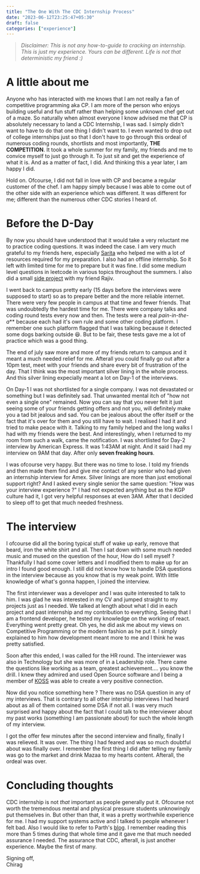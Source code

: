 ```yaml
---
title: "The One With The CDC Internship Process"
date: "2023-06-12T23:25:47+05:30"
draft: false
categories: ["experience"]
---
```


> *Disclaimer: This is not any how-to-guide to cracking an internship. This is just my experience. Yours can be different. Life is not that deterministic my friend :)*


# A little about me

Anyone who has interacted with me knows that I am not really a fan of competitive programming aka CP. I am more of the person who enjoys building useful and fun stuff rather than helping some unknown chef get out of a maze. So naturally when almost everyone I know advised me that CP is absolutely necessary to land a CDC Internship, I was sad. I simply didn't want to have to do that one thing I didn't want to. I even wanted to drop out of college internships just so that I don't have to go through this ordeal of numerous coding rounds, shortlists and most importantly, **THE COMPETITION**. It took a whole summer for my family, my friends and me to convice myself to just go through it. To just sit and get the experience of what it is. And as a matter of fact, I did. And thinking this a year later, I am happy I did.

Hold on. Ofcourse, I did not fall in love with CP and became a regular customer of the chef. I am happy simply because I was able to come out of the other side with an experience which was different. It was different for me; different than the numerous other CDC stories I heard of.

# Before the D-Day

By now you should have understood that it would take a very reluctant me to practice coding questions. It was indeed the case. I am very much grateful to my friends here, especially [Sarita](https://saritasingh.me/) who helped me with a lot of resources required for my preparation. I also had an offline internship. So it left with limited time for me to prepare but it was fine. I did some medium level questions in leetcode in various topics throughout the summers. I also did a small [side project](https://github.com/rajivharlalka/go-space) with my friend Rajiv.

I went back to campus pretty early (15 days before the interviews were supposed to start) so as to prepare better and the more reliable internet. There were very few people in campus at that time and fewer friends. That was undoubtedly the hardest time for me. There were company talks and coding round tests every now and then. The tests were a real *pain-in-the-a*** because each had it's own rule and some other coding platform. I remember one such platform flagged that I was talking because it detected some dogs barking outside 😆. But to be fair, these tests gave me a lot of practice which was a good thing. 

The end of july saw more and more of my friends return to campus and it meant a much needed relief for me. Afterall you could finally go out after a 10pm test, meet with your friends and share every bit of frustration of the day. That I think was the most important silver lining in the whole process. And this silver lining expecially meant a lot on Day-1 of the interviews.

On Day-1 I was not shortlisted for a single company. I was not devastated or something but I was definitely sad. That unwanted mental itch of "how not even a single one" remained. Now you can say that you never felt it just seeing some of your friends getting offers and not you, will definitely make you a tad bit jealous and sad. You can be jealous about the offer itself or the fact that it's over for them and you still have to wait. I realised I had it and tried to make peace with it. Talking to my family helped and the long walks I had with my friends were the best. And interestingly, when I returned to my room from such a walk, came the notification. I was shortlisted for Day-2 interview by American Express. It was 1:43AM at night. And it said I had my interview on 9AM that day. After only **seven freaking hours**.

I was ofcourse very happy. But there was no time to lose. I told my friends and then made them find and give me contact of any senior who had given an internship interview for Amex. Silver linings are more than just emotional support right? And I asked every single senior the same question: "How was your interview experience ?" I had not expected anything but as the KGP culture had it, I got very helpful responses at even 3AM. After that I decided to sleep off to get that much needed freshness.

# The interview

I ofcourse did all the boring typical stuff of wake up early, remove that beard, iron the white shirt and all. Then I sat down with some much needed music and mused on the question of the hour, How do I sell myself ? Thankfully I had some cover letters and I modified them to make up for an intro I found good enough. I still did not know how to handle DSA questions in the interview because as you know that is my weak point. With little knowledge of what's gonna happen, I joined the interview.

The first interviewer was a developer and I was quite interested to talk to him. I was glad he was interested in my CV and jumped straight to my projects just as I needed. We talked at length about what I did in each project and past internship and my contribution to everything. Seeing that I am a frontend developer, he tested my knowledge on the working of react. Everything went pretty great. Oh yes, he did ask me about my views on Competitive Programming or the modern fashion as he put it. I simply explained to him how development meant more to me and I think he was pretty satisfied.

Soon after this ended, I was called for the HR round. The interviewer was also in Technology but she was more of in a Leadership role. There came the questions like working as a team, greatest achievement.... you know the drill. I knew they admired and used Open Source software and I being a member of [KOSS](https://kossiitkgp.org/) was able to create a very positive connection.

Now did you notice something here ? There was no DSA question in any of my interviews. That is contrary to all other intership interviews I had heard about as all of them contained some DSA if not all. I was very much surprised and happy about the fact that I could talk to the interviewer about my past works (something I am passionate about) for such the whole length of my interview.

I got the offer few minutes after the second interview and finally, finally I was relieved. It was over. The thing I had feared and was so much doubtful about was finally over. I remember the first thing I did after telling my family was go to the market and drink Mazaa to my hearts content. Afterall, the ordeal was over.

# Concluding thoughts

CDC internship is not *that* important as people generally put it. Ofcourse not worth the tremendous mental and physical pressure students unknowingly put themselves in. But other than that, it was a pretty worthwhile experience for me. I had my support systems active and I talked to people whenever I felt bad. Also I would like to refer to Parth's [blog](https://parth-paradkar.me/posts/cdc-internship-process-2020-cisco/). I remember reading this more than 5 times during that whole time and it gave me that much needed assurance I needed. The assurance that CDC, afterall, is just another experience. Maybe the first of many.


Signing off,</br>
Chirag
<br/>
